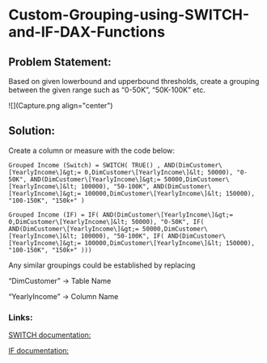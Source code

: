 # Custom-Grouping-using-SWITCH-and-IF-DAX-Functions
## Problem Statement:

Based on given lowerbound and upperbound thresholds, create a grouping between the given range such as “0-50K”, “50K-100K” etc.

![](Capture.png align="center")

## Solution:

Create a column or measure with the code below:
~~~
Grouped Income (Switch) = SWITCH( TRUE() , AND(DimCustomer\[YearlyIncome\]&gt;= 0,DimCustomer\[YearlyIncome\]&lt; 50000), "0-50K", AND(DimCustomer\[YearlyIncome\]&gt;= 50000,DimCustomer\[YearlyIncome\]&lt; 100000), "50-100K", AND(DimCustomer\[YearlyIncome\]&gt;= 100000,DimCustomer\[YearlyIncome\]&lt; 150000), "100-150K", "150k+" )
~~~

~~~
Grouped Income (IF) = IF( AND(DimCustomer\[YearlyIncome\]&gt;= 0,DimCustomer\[YearlyIncome\]&lt; 50000), "0-50K", IF( AND(DimCustomer\[YearlyIncome\]&gt;= 50000,DimCustomer\[YearlyIncome\]&lt; 100000), "50-100K", IF( AND(DimCustomer\[YearlyIncome\]&gt;= 100000,DimCustomer\[YearlyIncome\]&lt; 150000), "100-150K", "150k+" )))
~~~

Any similar groupings could be established by replacing

“DimCustomer” → Table Name

“YearlyIncome” → Column Name

### Links:

[SWITCH documentation:](https://learn.microsoft.com/en-us/dax/switch-function-dax)

[IF documentation:](https://learn.microsoft.com/en-us/dax/if-function-dax)
